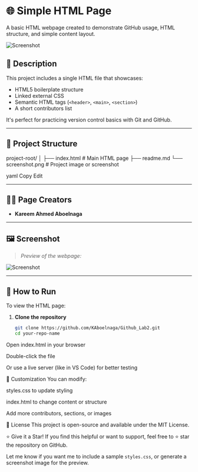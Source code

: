 # 🌐 Simple HTML Page

A basic HTML webpage created to demonstrate GitHub usage, HTML structure, and simple content layout.

![Screenshot](assets/screenshot.png)

## 🧾 Description

This project includes a single HTML file that showcases:

- HTML5 boilerplate structure
- Linked external CSS
- Semantic HTML tags (`<header>`, `<main>`, `<section>`)
- A short contributors list

It's perfect for practicing version control basics with Git and GitHub.

---

## 📁 Project Structure

project-root/
│
├── index.html # Main HTML page
├── readme.md
└── screenshot.png # Project image or screenshot

yaml
Copy
Edit

---

## 🧑‍💻 Page Creators

- **Kareem Ahmed Aboelnaga**

---

## 🖼️ Screenshot

> _Preview of the webpage:_

![Screenshot](assets/screenshot.png)

---

## 🚀 How to Run

To view the HTML page:

1. **Clone the repository**
   ```bash
   git clone https://github.com/KAboelnaga/Github_Lab2.git
   cd your-repo-name
Open index.html in your browser

Double-click the file

Or use a live server (like in VS Code) for better testing

🎨 Customization
You can modify:

styles.css to update styling

index.html to change content or structure

Add more contributors, sections, or images

📜 License
This project is open-source and available under the MIT License.

⭐️ Give it a Star!
If you find this helpful or want to support, feel free to ⭐️ star the repository on GitHub.

Let me know if you want me to include a sample `styles.css`, or generate a screenshot image for the preview.
